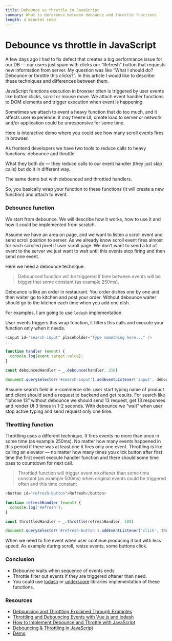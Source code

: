 ```yaml
---
title: Debounce vs throttle in JavaScript
summary: What is deference between debounce and throttle functions
length: 4 minutes read
---
```


# Debounce vs throttle in JavaScript

A few days ago I had to fix defect that creates a big performance issue for our DB — our users just spam with clicks our “Refresh” button that requests new information from server. My question was like “What I should do? Debounce or throttle this clicks?”. In this article I would like to describe these techniques and differences between them.

JavaScript functions execution in browser often is triggered by user events like button clicks, scroll or mouse move. We attach event handler functions to DOM elements and trigger execution when event is happening.

Sometimes we attach to event a heavy function that do too much, and it affects user experience. It may freeze UI, create load to server or network and/or application could be unresponsive for some time.

Here is interactive demo where you could see how many scroll events fires in browser.

<scroll-example></scroll-example>

As frontend developers we have two tools to reduce calls to heavy functions: debounce and throttle.

What they both do — they reduce calls to our event handler (they just skip calls) but do it in different way.

The same demo but with debounced and throttled handlers.

<scroll-example with-reduce-methods ></scroll-example>

So, you basically  wrap your function to these functions (it will create a new function) and attach to event.

### Debounce function

We start from debounce. We will describe how it works, how to use it and how it could be implemented from scratch.

Assume we have an area on page, and we want to listen a scroll event and send scroll position to server. As we already know scroll event fires almost for each scrolled pixel if user scroll page. We don’t want to send a lot of event to the server we just want to wait until this events stop firing and then send one event.

Here we need a debounce technique.

> Debounced function will be triggered if time between events will be bigger that some constant (as example 250ms).
>

Debounce is like an order in restaurant. You order dishes one by one and then waiter go to  kitchen and post your order. Without debounce waiter should go to the kitchen each time when you add one dish.

For examples, I am going to use `lodash` implementation.

User events triggers this wrap function, it filters this calls and execute your function only when it needs.

```js
<input id="search-input" placeholder="Type something here..." />
...

function handler (event) {
  console.log(event.target.value);
}

const debouncedHandler = _.debounce(handler, 250)

document.querySelector('#search-input').addEventListener('input', debouncedHandler)
```

Assume search field in e-commerce site. user start typing name of product and client should send a request to backend and get results. For search like “Iphone 13” without debounce we should send 13 request, get 13 responses and render UI 3 times in 1-2 seconds. With debounce we “wait” when user stop active typing and send request only one time.

### Throttling function

Throttling uses a different technique. It fires events no more than once in some time (as example 250ms). No matter how many events happened in this period if there was at least one it fires only one event. Throttling is like calling an elevator — no matter how many times you click button after first time the first event execute handler function and there should some time pass to countdown for next call.

> Throttled function will trigger event no oftener than some time constant (as example 500ms) when original events could be triggered often and this time constant
>

```js
<button id="refresh-button">Refresh</button>

function refreshHandler (event) {
  console.log('Refresh');
}

const throttledHandler = _.throttle(refreshHandler, 500)

document.querySelector('#refresh-button').addEventListener('click', throttledHandler)
```

When we need to fire event when user continue producing it but with less speed. As example during scroll, resize events, some buttons click.

### Conclusion

- Debounce waits when sequence of events ends
- Throttle filter out events if they are triggered oftener than need.
- You could use [lodash](https://lodash.com/docs/4.17.15#debounce) or [underscore](https://underscorejs.org/#throttle) libraries implementation of these functions.

### Resources

- [Debouncing and Throttling Explained Through Examples](https://css-tricks.com/debouncing-throttling-explained-examples/)
- [Throttling and Debouncing Events with Vue.js and lodash](https://www.digitalocean.com/community/tutorials/vuejs-lodash-throttle-debounce)
- [How to Implement Debounce and Throttle with JavaScript](https://webdesign.tutsplus.com/tutorials/javascript-debounce-and-throttle--cms-36783)
- [Debouncing & Throttling in JavaScript](https://medium.com/nerd-for-tech/debouncing-throttling-in-javascript-d36ace200cea)
- [Demo](https://web.archive.org/web/20220117092326/http://demo.nimius.net/debounce_throttle/)
